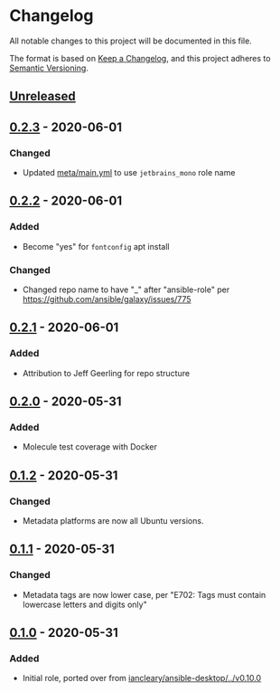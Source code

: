 # Changelog

All notable changes to this project will be documented in this file.

The format is based on [Keep a Changelog](https://keepachangelog.com/en/1.0.0/),
and this project adheres to [Semantic Versioning](https://semver.org/spec/v2.0.0.html).

## [Unreleased]

## [0.2.3] - 2020-06-01

### Changed

- Updated [meta/main.yml](meta/main.yml) to use `jetbrains_mono` role name

## [0.2.2] - 2020-06-01

### Added

- Become "yes" for `fontconfig` apt install

### Changed

- Changed repo name to have "_" after "ansible-role" per <https://github.com/ansible/galaxy/issues/775>

## [0.2.1] - 2020-06-01

### Added

- Attribution to Jeff Geerling for repo structure

## [0.2.0] - 2020-05-31

### Added

- Molecule test coverage with Docker

## [0.1.2] - 2020-05-31

### Changed

- Metadata platforms are now all Ubuntu versions.

## [0.1.1] - 2020-05-31

### Changed

- Metadata tags are now lower case, per "E702: Tags must contain lowercase letters and digits only"

## [0.1.0] - 2020-05-31

### Added

- Initial role, ported over from [iancleary/ansible-desktop/../v0.10.0](https://github.com/iancleary/ansible-desktop/tree/v0.10.0/roles/jetbrains-mono)

[Unreleased]: https://github.com/iancleary/ansible-role-jetbrains-mono/compare/v0.2.3...HEAD
[0.2.3]: https://github.com/iancleary/ansible-role-jetbrains-mono/releases/tag/v0.2.3
[0.2.2]: https://github.com/iancleary/ansible-role-jetbrains-mono/releases/tag/v0.2.2
[0.2.1]: https://github.com/iancleary/ansible-role-jetbrains-mono/releases/tag/v0.2.1
[0.2.0]: https://github.com/iancleary/ansible-role-jetbrains-mono/releases/tag/v0.2.0
[0.1.2]: https://github.com/iancleary/ansible-role-jetbrains-mono/releases/tag/v0.1.2
[0.1.1]: https://github.com/iancleary/ansible-role-jetbrains-mono/releases/tag/v0.1.1
[0.1.0]: https://github.com/iancleary/ansible-role-jetbrains-mono/releases/tag/v0.1.0
